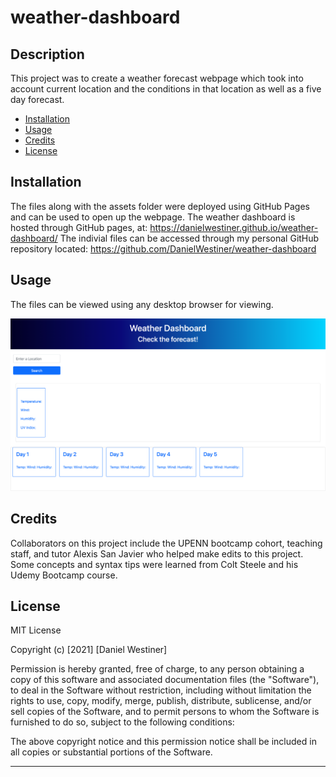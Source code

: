 # weather-dashboard

## Description

This project was to create a weather forecast webpage which took into account current location and the conditions in that location as well as a five day forecast.

- [Installation](#installation)
- [Usage](#usage)
- [Credits](#credits)
- [License](#license)

## Installation

The files along with the assets folder were deployed using GitHub Pages and can be used to open up the webpage. The weather dashboard is hosted through GitHub pages, at: https://danielwestiner.github.io/weather-dashboard/ The indivial files can be accessed through my personal GitHub repository located: https://github.com/DanielWestiner/weather-dashboard

## Usage

The files can be viewed using any desktop browser for viewing.

![Screenshot](/assets/weather-dashboard-screenshot.png)

## Credits

Collaborators on this project include the UPENN bootcamp cohort, teaching staff, and tutor Alexis San Javier who helped make edits to this project. Some concepts and syntax tips were learned from Colt Steele and his Udemy Bootcamp course.

## License

MIT License

Copyright (c) [2021] [Daniel Westiner]

Permission is hereby granted, free of charge, to any person obtaining a copy
of this software and associated documentation files (the "Software"), to deal
in the Software without restriction, including without limitation the rights
to use, copy, modify, merge, publish, distribute, sublicense, and/or sell
copies of the Software, and to permit persons to whom the Software is
furnished to do so, subject to the following conditions:

The above copyright notice and this permission notice shall be included in all
copies or substantial portions of the Software.

---

